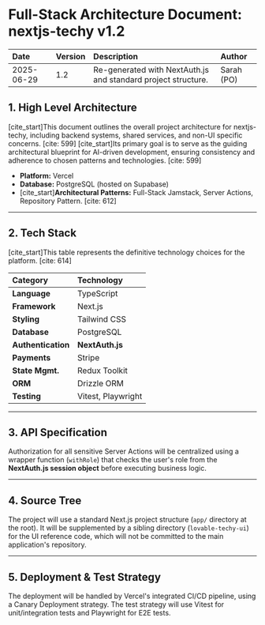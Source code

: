 # Full-Stack Architecture Document: nextjs-techy v1.2

| Date | Version | Description | Author |
| :--- | :------ | :---------- | :----- |
| 2025-06-29 | 1.2 | Re-generated with NextAuth.js and standard project structure. | Sarah (PO) |

## 1. High Level Architecture

[cite_start]This document outlines the overall project architecture for nextjs-techy, including backend systems, shared services, and non-UI specific concerns. [cite: 599] [cite_start]Its primary goal is to serve as the guiding architectural blueprint for AI-driven development, ensuring consistency and adherence to chosen patterns and technologies. [cite: 599]

* **Platform:** Vercel
* **Database:** PostgreSQL (hosted on Supabase)
* [cite_start]**Architectural Patterns:** Full-Stack Jamstack, Server Actions, Repository Pattern. [cite: 612]

---
## 2. Tech Stack

[cite_start]This table represents the definitive technology choices for the platform. [cite: 614]

| Category | Technology |
| :--- | :--- |
| **Language** | TypeScript |
| **Framework** | Next.js |
| **Styling** | Tailwind CSS |
| **Database** | PostgreSQL |
| **Authentication**| **NextAuth.js** |
| **Payments** | Stripe |
| **State Mgmt.** | Redux Toolkit |
| **ORM** | Drizzle ORM |
| **Testing** | Vitest, Playwright |

---
## 3. API Specification
Authorization for all sensitive Server Actions will be centralized using a wrapper function (`withRole`) that checks the user's role from the **NextAuth.js session object** before executing business logic.

---
## 4. Source Tree
The project will use a standard Next.js project structure (`app/` directory at the root). It will be supplemented by a sibling directory (`lovable-techy-ui`) for the UI reference code, which will not be committed to the main application's repository.

---
## 5. Deployment & Test Strategy
The deployment will be handled by Vercel's integrated CI/CD pipeline, using a Canary Deployment strategy. The test strategy will use Vitest for unit/integration tests and Playwright for E2E tests.